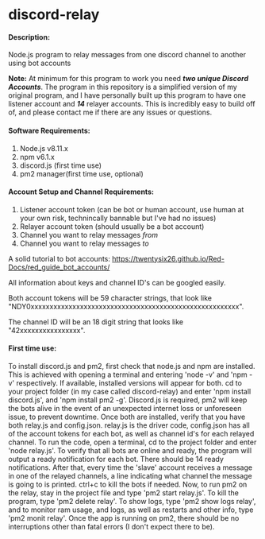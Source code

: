 # discord-relay
#### Description: ####
Node.js program to relay messages from one discord channel to another using bot accounts

**Note:**  At minimum for this program to work you need ***two unique Discord Accounts***.  The program in this repository is a simplified version of my original program, and I have personally built up this program to have one listener account and ***14*** relayer accounts.  This is incredibly easy to build off of, and please contact me if there are any issues or questions.


#### Software Requirements: ####
1. Node.js v8.11.x
2. npm v6.1.x
3. discord.js (first time use)
4. pm2 manager(first time use, optional)

#### Account Setup and Channel Requirements: ####
1. Listener account token (can be bot or human account, use human at your own risk, technincally bannable but I've had no issues)
2. Relayer account token (should usually be a bot account)
3. Channel you want to relay messages *from*
4. Channel you want to relay messages *to*

A solid tutorial to bot accounts: https://twentysix26.github.io/Red-Docs/red_guide_bot_accounts/

All information about keys and channel ID's can be googled easily.

Both account tokens will be 59 character strings, that look like "NDY0xxxxxxxxxxxxxxxxxxxxxxxxxxxxxxxxxxxxxxxxxxxxxxxxxxxxxxx".

The channel ID will be an 18 digit string that looks like "42xxxxxxxxxxxxxxxx".

#### First time use: ####
To install discord.js and pm2, first check that node.js and npm are installed.
This is achieved with opening a terminal and entering 'node -v' and 'npm -v' respectively.  If available, installed versions will appear for both.  cd to your project folder (in my case called discord-relay) and enter 'npm install discord.js', and 'npm install pm2 -g'.  Discord.js is required, pm2 will keep the bots alive in the event of an unexpected internet loss or unforeseen issue, to prevent downtime.  Once both are installed, verify that you have both relay.js and config.json.  relay.js is the driver code, config.json has all of the account tokens for each bot, as well as channel id's for each relayed channel.  To run the code, open a terminal, cd to the project folder and enter 'node relay.js'.  To verify that all bots are online and ready, the program will output a ready notification for each bot.  There should be 14 ready notifications.  After that, every time the 'slave' account receives a message in one of the relayed channels, a line indicating what channel the message is going to is printed.  ctrl+c to kill the bots if needed.  Now, to run pm2 on the relay, stay in the project file and type 'pm2 start relay.js'.  To kill the program, type 'pm2 delete relay'.  To show logs, type 'pm2 show logs relay', and to monitor ram usage, and logs, as well as restarts and other info, type 'pm2 monit relay'.  Once the 
app is running on pm2, there should be no interruptions other than fatal errors (I don't expect there to be).
